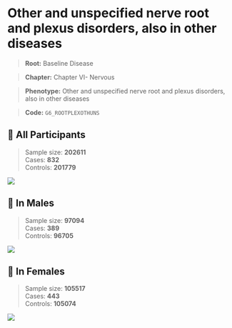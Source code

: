 # Other and unspecified nerve root and plexus disorders, also in other diseases

> **Root:** Baseline Disease  

> **Chapter:** Chapter VI- Nervous  

> **Phenotype:** Other and unspecified nerve root and plexus disorders, also in other diseases  

> **Code:** `G6_ROOTPLEXOTHUNS`

## 🧪 All Participants  
> Sample size: **202611**  
> Cases: **832**  
> Controls: **201779**
<img src="/Disease/Figures/ALL/Baseline/G6_ROOTPLEXOTHUNS.png"/>
<CsvTable src="/Disease/Data/ALL/Baseline/LG_G6_ROOTPLEXOTHUNS.csv" label="🔍 View full results" />

## 👨 In Males  
> Sample size: **97094**  
> Cases: **389**  
> Controls: **96705**
<img src="/Disease/Figures/Male/Baseline/G6_ROOTPLEXOTHUNS.png"/>
<CsvTable src="/Disease/Data/Male/Baseline/LG_G6_ROOTPLEXOTHUNS.csv" label="🔍 View full results" />

## 👩 In Females  
> Sample size: **105517**  
> Cases: **443**  
> Controls: **105074**
<img src="/Disease/Figures/Female/Baseline/G6_ROOTPLEXOTHUNS.png"/>
<CsvTable src="/Disease/Data/Female/Baseline/LG_G6_ROOTPLEXOTHUNS.csv" label="🔍 View full results" />
